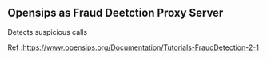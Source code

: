 ## Opensips as Fraud Deetction Proxy Server

Detects suspicious calls


Ref :https://www.opensips.org/Documentation/Tutorials-FraudDetection-2-1